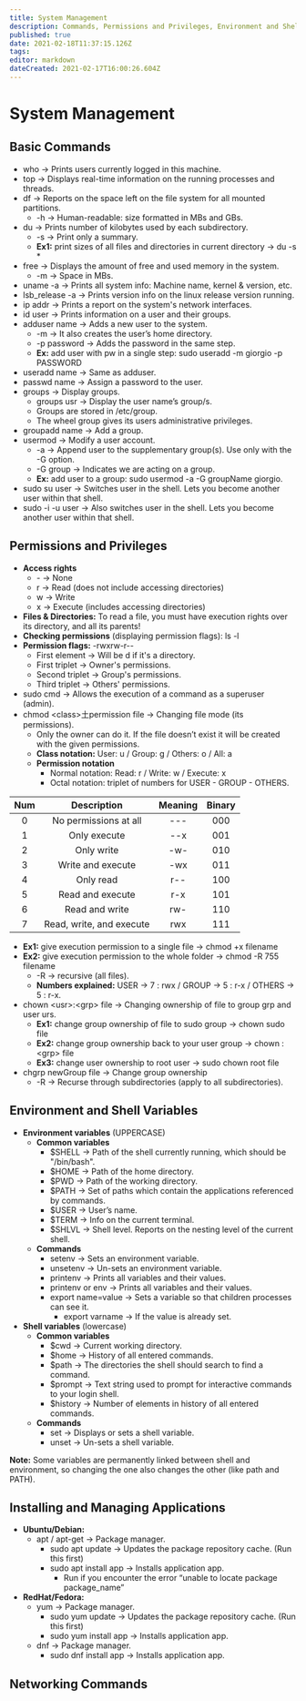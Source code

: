 ```yaml
---
title: System Management
description: Commands, Permissions and Privileges, Environment and Shell Variables
published: true
date: 2021-02-18T11:37:15.126Z
tags: 
editor: markdown
dateCreated: 2021-02-17T16:00:26.604Z
---
```


# System Management

## Basic Commands

- who			→ Prints users currently logged in this machine.
- top			→ Displays real-time information on the running processes and threads.
- df			→ Reports on the space left on the file system for all mounted partitions.
	- -h			→ Human-readable: size formatted in MBs and GBs.
- du			→ Prints number of kilobytes used by each subdirectory.
 	- -s			→ Print only a summary.
 	- **Ex1:** print sizes of all files and directories in current directory → du -s *
- free			→ Displays the amount of free and used memory in the system.
	- -m			→ Space in MBs.
- uname -a		→ Prints all system info: Machine name, kernel & version, etc.
- lsb_release -a	→ Prints version info on the linux release version running.
- ip addr		→ Prints a report on the system's network interfaces.
- id user		→ Prints information on a user and their groups.
- adduser name	→ Adds a new user to the system.
	- -m			→ It also creates the user’s home directory.
	- -p password	→ Adds the password in the same step.
	- **Ex:** add user with pw in a single step: sudo useradd -m giorgio -p PASSWORD
- useradd name	→ Same as adduser.
- passwd name	→ Assign a password to the user.
- groups		→ Display groups.
	- groups usr		→ Display the user name’s group/s.
	- Groups are stored in /etc/group.
	- The wheel group gives its users administrative privileges.
- groupadd name	→ Add a group.
- usermod		→ Modify a user account.
	- -a			→ Append user to the supplementary group(s). Use only with the -G option.
	- -G group		→ Indicates we are acting on a group.
	- **Ex:** add user to a group: sudo usermod -a -G groupName giorgio.
- sudo su user	→ Switches user in the shell. Lets you become another user within that shell.
- sudo -i -u user	→ Also switches user in the shell. Lets you become another user within that shell.

## Permissions and Privileges

- **Access rights**
	- \-	→ None
 	- r	→ Read (does not include accessing directories)
 	- w	→ Write
	- x	→ Execute (includes accessing directories)
- **Files & Directories:** To read a file, you must have execution rights over its directory, and all its parents!
- **Checking permissions** (displaying permission flags): ls -l
- **Permission flags:** -rwxrw-r-- 
	-	First element 		→  	Will be d if it's a directory.
	- First triplet		→  	Owner's permissions.
	- Second triplet		→  	Group's permissions.
	- Third triplet		→  	Others' permissions.
- sudo cmd	→ Allows the execution of a command as a superuser (admin).
- chmod	 \<class>土permission file	→ Changing file mode (its permissions). 
	- Only the owner can do it. If the file doesn’t exist it will be created with the given permissions.
	- **Class notation:** User: u / Group: g / Others: o / All: a 
	- **Permission notation**
		- Normal notation: Read: r / Write: w / Execute: x
		- Octal notation: triplet of numbers for USER - GROUP - OTHERS.

| Num 	|        Description        	| Meaning 	| Binary 	|
|:---:	|:-------------------------:	|:-------:	|:------:	|
|  0  	|  No permissions at all    	|   ---   	|   000  	|
|  1  	|  Only execute             	|   --x   	|   001  	|
|  2  	|  Only write               	|   -w-   	|   010  	|
|  3  	|  Write and execute        	|   -wx   	|   011  	|
|  4  	|  Only read                	|   r--   	|   100  	|
|  5  	|  Read and execute         	|   r-x   	|   101  	|
|  6  	|  Read and write           	|   rw-   	|   110  	|
|  7  	|  Read, write, and execute 	|   rwx   	|   111  	|

-	**Ex1:** give execution permission to a single file 			→ chmod +x filename
- **Ex2:** give execution permission to the whole folder 		→ chmod -R 755 filename
	- -R 	→ recursive (all files).
	- **Numbers explained:** 	USER → 7 : rwx  / GROUP → 5 : r-x / OTHERS → 5 : r-x.
- chown \<usr>:\<grp> file → Changing ownership of file to group grp and user urs.
	- **Ex1:** change group ownership of file to sudo group 		→ chown sudo file
	- **Ex2:** change group ownership back to your user group 		→ chown :\<grp> file
	- **Ex3:** change user ownership to root user 			→ sudo chown root file
- chgrp newGroup file	→ Change group ownership
	- -R			→ Recurse through subdirectories (apply to all subdirectories).

## Environment and Shell Variables

- **Environment variables** (UPPERCASE)
	- **Common variables**
		- $SHELL 	→ Path of the shell currently running, which should be "/bin/bash".
		- $HOME 		→ Path of the home directory.
		- $PWD 		→ Path of the working directory.
		- $PATH		→ Set of paths which contain the applications referenced by commands.
		- $USER		→ User’s name.
		- $TERM		→ Info on the current terminal.
		- $SHLVL		→ Shell level. Reports on the nesting level of the current shell.
	- **Commands**
		- setenv			→ Sets an environment variable.
		- unsetenv		→ Un-sets an environment variable.
		- printenv		→ Prints all variables and their values.
		- printenv or env	→ Prints all variables and their values.
		- export name=value	→ Sets a variable so that children processes can see it. 
			- export varname	→ If the value is already set. 
- **Shell variables** (lowercase)
 	- **Common variables**
		- $cwd		→ Current working directory.
		- $home		→ History of all entered commands.
		- $path		→ The directories the shell should search to find a command.
		- $prompt	→ Text string used to prompt for interactive commands to your login shell.
		- $history	→ Number of elements in history of all entered commands.
	- **Commands**
		- set		→ Displays or sets a shell variable.
		- unset		→ Un-sets a shell variable.

**Note:** Some variables are permanently linked between shell and environment, so changing the one also changes the other (like path and PATH).

## Installing and Managing Applications

- **Ubuntu/Debian:**
	- apt / apt-get	→ Package manager.
		- sudo apt update 		→ Updates the package repository cache. (Run this first)
		- sudo apt install app	→ Installs application app.
			- Run if you encounter the error “unable to locate package package_name”
- **RedHat/Fedora:** 
	- yum			→ Package manager.
		- sudo yum update 		→ Updates the package repository cache. (Run this first)
		- sudo yum install app 	→ Installs application app.
	- dnf			→ Package manager.
		- sudo dnf install app	→ Installs application app.

## Networking Commands